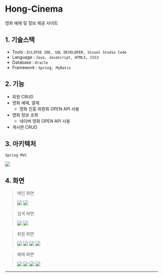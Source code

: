 # Hong-Cinema
영화 예매 및 정보 제공 사이트

## 1. 기술스택
- Tools : `ECLIPSE IDE, SQL DEVELOPER, Visual Studio Code`
- Language : `Java, JavaScript, HTML5, CSS3`
- Database : `Oracle`
- Framework : `Spring, MyBatis`

## 2. 기능
- 회원 CRUD
- 영화 예매, 결제
  - 영화 진흥 위원회 OPEN API 사용
- 영화 정보 조회
  - 네이버 영화 OPEN API 사용
- 게시판 CRUD

## 3. 아키텍처
`Spring MVC`

![](https://images.velog.io/images/banjjoknim/post/8aaf93f6-d268-4b30-9f2c-98e98359cc81/image.png)

## 4. 화면
> 메인 화면
> 
>![](https://images.velog.io/images/banjjoknim/post/7fb9d631-151c-49aa-93fe-db30489de342/image.png)
>![](https://images.velog.io/images/banjjoknim/post/c62c5cc5-73a7-4b4e-a39d-b2a4fb74c636/image.png)

> 검색 화면
> 
>![](https://images.velog.io/images/banjjoknim/post/88d0950a-30e7-4ec7-884f-58ad20928fd0/image.png)
>![](https://images.velog.io/images/banjjoknim/post/b73720d4-4ce4-4929-a734-9479edd557a1/image.png)

> 회원 화면
> 
>![](https://images.velog.io/images/banjjoknim/post/68e9ac02-a022-4d33-b7af-6d327ee6fad7/image.png)
>![](https://images.velog.io/images/banjjoknim/post/80ffae89-b900-4036-81d5-e73c95a73996/image.png)
>![](https://images.velog.io/images/banjjoknim/post/3c58a16f-8dd6-48dd-a1be-f111c6acb444/image.png)
>![](https://images.velog.io/images/banjjoknim/post/ca53117d-fae3-436a-aabf-df80bfd42038/image.png)

> 예매 화면
> 
>![](https://images.velog.io/images/banjjoknim/post/94ae61e0-1205-4c78-a96b-4686eadb2265/image.png)
>![](https://images.velog.io/images/banjjoknim/post/7329e760-7265-4b71-ac02-e6cfe202b0d7/image.png)
>![](https://images.velog.io/images/banjjoknim/post/5e20baf4-85e3-48b5-b88f-83926d7d006d/image.png)
>![](https://images.velog.io/images/banjjoknim/post/7394545c-dc4c-4da8-8d02-8beb479b495d/image.png)

---
